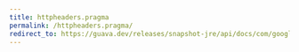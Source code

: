 ```yaml
---
title: httpheaders.pragma
permalink: /httpheaders.pragma/
redirect_to: https://guava.dev/releases/snapshot-jre/api/docs/com/google/common/net/HttpHeaders.html#PRAGMA
---
```


